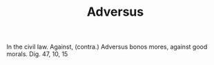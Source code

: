 ---
title: Adversus
letter: A
permalink: "/definitions/adversus.html"
body: In the civil law. Against, (contra.) Adversus bonos mores, against good morals.
  Dig. 47, 10, 15
published_at: '2018-07-07'
layout: post
---